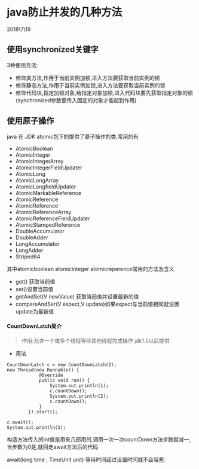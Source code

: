 # java防止并发的几种方法

2018\7\19



## 使用synchronized关键字

3种使用方法:

* 修饰类方法,作用于当前实例加锁,进入方法要获取当前实例的锁
* 修饰静态方法,作用于当前实例加锁,进入方法要获取当前实例的锁
* 修饰代码块,指定加锁对象,给指定对象加锁,进入代码块要先获取指定对象的锁(synchronized参数要传入固定的对象才能起到作用)

## 使用原子操作

java 在 JDK atomic包下的提供了原子操作的类,常用的有

* AtomicBoolean
* AtomicInteger
* AtomicIntegerArray
* AtomicIntegerFieldUpdater
* AtomicLong
* AtomicLongArray
* AtomicLongfieldUpdater
* AtomicMarkableReference
* AtomicReference
* AtomicReference
* AtomicReferenceArray
* AtomicReferenceFieldUpdater
* AtomicStampedReference
* DoubleAccumulator
* DoubleAdder
* LongAccumulator
* LongAdder
* Striped64

其中atomicboolean atomicinteger atomicreperence常用的方法及含义

* get() 获取当前值
* set()设置当前值
* getAndSet(V newValue) 获取当前值并设置最新的值
* compareAndSer(V expect,V update)如果expect与当前值相同就设置update为最新值

#### CountDownLatch简介

> 作用:允许一个或多个线程等待其他线程完成操作  jdk1.5以后提供

* 用法

  

```new Thread(new Runnable() {			@Override			public void run() {				System.out.println(1);				c.countDown();				System.out.println(2);				c.countDown();			}		}).start();
CountDownLatch c = new CountDownLatch(2);
new Thread(new Runnable() {
			@Override
			public void run() {
				System.out.println(1);
				c.countDown();
				System.out.println(2);
				c.countDown();
			}
		}).start();

c.await();
System.out.println(3);

```



构造方法传入的int值是用来几部用的,调用一次一次countDown方法步数就减一,当步数为0是,就回走await方法后的代码 



await(long time , TimeUnit unit) 等待时间超过设置时间就不会阻塞.



